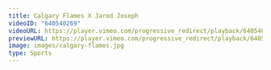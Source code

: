 ```yaml
---
title: Calgary Flames X Jarod Joseph
videoID: "640540269"
videoURL: https://player.vimeo.com/progressive_redirect/playback/640540269/rendition/1080p/file.mp4?loc=external&signature=9f9f2903a8ba72323c75993c178a8b77cced53d3e66513df126e83425de24942
previewURL: https://player.vimeo.com/progressive_redirect/playback/640540269/rendition/720p/file.mp4?loc=external&signature=31864fe997620705e49e17f7002d90e14b087a85f349effd647bc42f38870258
image: images/calgary-flames.jpg
type: Sports
---
```

